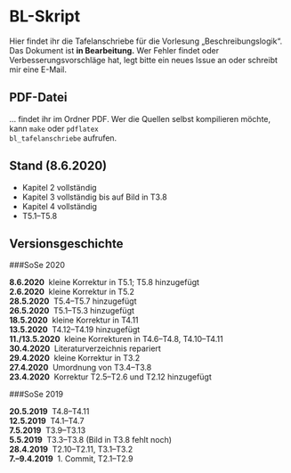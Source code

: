 # BL-Skript
Hier findet ihr die Tafelanschriebe für die Vorlesung „Beschreibungslogik“. Das Dokument ist **in Bearbeitung.** Wer Fehler findet oder Verbesserungsvorschläge hat, legt bitte ein neues Issue an oder schreibt mir eine E-Mail.

## PDF-Datei

… findet ihr im Ordner PDF. Wer die Quellen selbst kompilieren möchte, kann
<code>make</code> oder
<code>pdflatex bl_tafelanschriebe</code> aufrufen.

## Stand (8.6.2020)

  * Kapitel 2 vollständig
  * Kapitel 3 vollständig bis auf Bild in T3.8 
  * Kapitel 4 vollständig
  * T5.1–T5.8

## Versionsgeschichte

###SoSe 2020

**8.6.2020**&nbsp; kleine Korrektur in T5.1; T5.8 hinzugefügt<br>
**2.6.2020**&nbsp; kleine Korrektur in T5.2<br>
**28.5.2020**&nbsp; T5.4–T5.7 hinzugefügt<br>
**26.5.2020**&nbsp; T5.1–T5.3 hinzugefügt<br>
**18.5.2020**&nbsp; kleine Korrektur in T4.11<br>
**13.5.2020**&nbsp; T4.12–T4.19 hinzugefügt<br>
**11./13.5.2020**&nbsp; kleine Korrekturen in T4.6–T4.8, T4.10–T4.11 <br>
**30.4.2020**&nbsp; Literaturverzeichnis repariert <br>
**29.4.2020**&nbsp; kleine Korrektur in T3.2 <br>
**27.4.2020**&nbsp; Umordnung von T3.4–T3.8<br>
**23.4.2020**&nbsp; Korrektur T2.5–T2.6 und T2.12 hinzugefügt<br>

###SoSe 2019

**20.5.2019**&nbsp; T4.8–T4.11<br>
**12.5.2019**&nbsp; T4.1–T4.7<br>
**7.5.2019**&nbsp; T3.9–T3.13<br>
**5.5.2019**&nbsp; T3.3–T3.8 (Bild in T3.8 fehlt noch)<br>
**28.4.2019**&nbsp; T2.10–T2.11, T3.1–T3.2<br>
**7.–9.4.2019**&nbsp; 1. Commit, T2.1–T2.9
